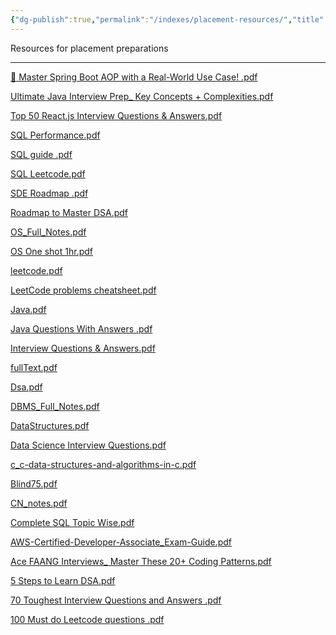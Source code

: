 ```yaml
---
{"dg-publish":true,"permalink":"/indexes/placement-resources/","title":"Placement Resources"}
---
```


Resources for placement preparations


---

<p><span><a class="internal-link" data-href="content_folders/place_prep/🚀 Master Spring Boot AOP with a Real-World Use Case! .pdf" href="content_folders/place_prep/🚀 Master Spring Boot AOP with a Real-World Use Case! .pdf" target="_blank" rel="noopener nofollow">🚀 Master Spring Boot AOP with a Real-World Use Case! .pdf</a></span></p><p><span><a class="internal-link" data-href="content_folders/place_prep/Ultimate Java Interview Prep_ Key Concepts + Complexities.pdf" href="content_folders/place_prep/Ultimate Java Interview Prep_ Key Concepts + Complexities.pdf" target="_blank" rel="noopener nofollow">Ultimate Java Interview Prep_ Key Concepts + Complexities.pdf</a></span></p><p><span><a class="internal-link" data-href="content_folders/place_prep/Top 50 React.js Interview Questions &amp; Answers.pdf" href="content_folders/place_prep/Top 50 React.js Interview Questions &amp; Answers.pdf" target="_blank" rel="noopener nofollow">Top 50 React.js Interview Questions &amp; Answers.pdf</a></span></p><p><span><a class="internal-link" data-href="content_folders/place_prep/SQL Performance.pdf" href="content_folders/place_prep/SQL Performance.pdf" target="_blank" rel="noopener nofollow">SQL Performance.pdf</a></span></p><p><span><a class="internal-link" data-href="content_folders/place_prep/SQL guide .pdf" href="content_folders/place_prep/SQL guide .pdf" target="_blank" rel="noopener nofollow">SQL guide .pdf</a></span></p><p><span><a class="internal-link" data-href="content_folders/place_prep/SQL Leetcode.pdf" href="content_folders/place_prep/SQL Leetcode.pdf" target="_blank" rel="noopener nofollow">SQL Leetcode.pdf</a></span></p><p><span><a class="internal-link" data-href="content_folders/place_prep/SDE Roadmap .pdf" href="content_folders/place_prep/SDE Roadmap .pdf" target="_blank" rel="noopener nofollow">SDE Roadmap .pdf</a></span></p><p><span><a class="internal-link" data-href="content_folders/place_prep/Roadmap to Master DSA.pdf" href="content_folders/place_prep/Roadmap to Master DSA.pdf" target="_blank" rel="noopener nofollow">Roadmap to Master DSA.pdf</a></span></p><p><span><a class="internal-link" data-href="content_folders/place_prep/OS_Full_Notes.pdf" href="content_folders/place_prep/OS_Full_Notes.pdf" target="_blank" rel="noopener nofollow">OS_Full_Notes.pdf</a></span></p><p><span><a class="internal-link" data-href="content_folders/place_prep/OS One shot 1hr.pdf" href="content_folders/place_prep/OS One shot 1hr.pdf" target="_blank" rel="noopener nofollow">OS One shot 1hr.pdf</a></span></p><p><span><a class="internal-link" data-href="content_folders/place_prep/leetcode.pdf" href="content_folders/place_prep/leetcode.pdf" target="_blank" rel="noopener nofollow">leetcode.pdf</a></span></p><p><span><a class="internal-link" data-href="content_folders/place_prep/LeetCode problems cheatsheet.pdf" href="content_folders/place_prep/LeetCode problems cheatsheet.pdf" target="_blank" rel="noopener nofollow">LeetCode problems cheatsheet.pdf</a></span></p><p><span><a class="internal-link" data-href="content_folders/place_prep/Java.pdf" href="content_folders/place_prep/Java.pdf" target="_blank" rel="noopener nofollow">Java.pdf</a></span></p><p><span><a class="internal-link" data-href="content_folders/place_prep/Java Questions With Answers .pdf" href="content_folders/place_prep/Java Questions With Answers .pdf" target="_blank" rel="noopener nofollow">Java Questions With Answers .pdf</a></span></p><p><span><a class="internal-link" data-href="content_folders/place_prep/Interview Questions &amp; Answers.pdf" href="content_folders/place_prep/Interview Questions &amp; Answers.pdf" target="_blank" rel="noopener nofollow">Interview Questions &amp; Answers.pdf</a></span></p><p><span><a class="internal-link" data-href="content_folders/place_prep/fullText.pdf" href="content_folders/place_prep/fullText.pdf" target="_blank" rel="noopener nofollow">fullText.pdf</a></span></p><p><span><a class="internal-link" data-href="content_folders/place_prep/Dsa.pdf" href="content_folders/place_prep/Dsa.pdf" target="_blank" rel="noopener nofollow">Dsa.pdf</a></span></p><p><span><a class="internal-link" data-href="content_folders/place_prep/DBMS_Full_Notes.pdf" href="content_folders/place_prep/DBMS_Full_Notes.pdf" target="_blank" rel="noopener nofollow">DBMS_Full_Notes.pdf</a></span></p><p><span><a class="internal-link" data-href="content_folders/place_prep/DataStructures.pdf" href="content_folders/place_prep/DataStructures.pdf" target="_blank" rel="noopener nofollow">DataStructures.pdf</a></span></p><p><span><a class="internal-link" data-href="content_folders/place_prep/Data Science Interview Questions.pdf" href="content_folders/place_prep/Data Science Interview Questions.pdf" target="_blank" rel="noopener nofollow">Data Science Interview Questions.pdf</a></span></p><p><span><a class="internal-link" data-href="content_folders/place_prep/c_c-data-structures-and-algorithms-in-c.pdf" href="content_folders/place_prep/c_c-data-structures-and-algorithms-in-c.pdf" target="_blank" rel="noopener nofollow">c_c-data-structures-and-algorithms-in-c.pdf</a></span></p><p><span><a class="internal-link" data-href="content_folders/place_prep/Blind75.pdf" href="content_folders/place_prep/Blind75.pdf" target="_blank" rel="noopener nofollow">Blind75.pdf</a></span></p><p><span><a class="internal-link" data-href="content_folders/place_prep/CN_notes.pdf" href="content_folders/place_prep/CN_notes.pdf" target="_blank" rel="noopener nofollow">CN_notes.pdf</a></span></p><p><span><a class="internal-link" data-href="content_folders/place_prep/Complete SQL Topic Wise.pdf" href="content_folders/place_prep/Complete SQL Topic Wise.pdf" target="_blank" rel="noopener nofollow">Complete SQL Topic Wise.pdf</a></span></p><p><span><a class="internal-link" data-href="content_folders/place_prep/AWS-Certified-Developer-Associate_Exam-Guide.pdf" href="content_folders/place_prep/AWS-Certified-Developer-Associate_Exam-Guide.pdf" target="_blank" rel="noopener nofollow">AWS-Certified-Developer-Associate_Exam-Guide.pdf</a></span></p><p><span><a class="internal-link" data-href="content_folders/place_prep/Ace FAANG Interviews_ Master These 20+ Coding Patterns.pdf" href="content_folders/place_prep/Ace FAANG Interviews_ Master These 20+ Coding Patterns.pdf" target="_blank" rel="noopener nofollow">Ace FAANG Interviews_ Master These 20+ Coding Patterns.pdf</a></span></p><p><span><a class="internal-link" data-href="content_folders/place_prep/5 Steps to Learn DSA.pdf" href="content_folders/place_prep/5 Steps to Learn DSA.pdf" target="_blank" rel="noopener nofollow">5 Steps to Learn DSA.pdf</a></span></p><p><span><a class="internal-link" data-href="content_folders/place_prep/70 Toughest Interview Questions and Answers .pdf" href="content_folders/place_prep/70 Toughest Interview Questions and Answers .pdf" target="_blank" rel="noopener nofollow">70 Toughest Interview Questions and Answers .pdf</a></span></p><p><span><a class="internal-link" data-href="content_folders/place_prep/100 Must do Leetcode questions .pdf" href="content_folders/place_prep/100 Must do Leetcode questions .pdf" target="_blank" rel="noopener nofollow">100 Must do Leetcode questions .pdf</a></span></p>



